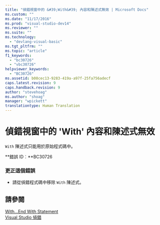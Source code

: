 ```yaml
---
title: "偵錯視窗中的 &#39;With&#39; 內容和陳述式無效 | Microsoft Docs"
ms.custom: ""
ms.date: "11/17/2016"
ms.prod: "visual-studio-dev14"
ms.reviewer: ""
ms.suite: ""
ms.technology: 
  - "devlang-visual-basic"
ms.tgt_pltfrm: ""
ms.topic: "article"
f1_keywords: 
  - "bc30726"
  - "vbc30726"
helpviewer_keywords: 
  - "BC30726"
ms.assetid: b08cec13-9283-419a-a97f-25fa756adecf
caps.latest.revision: 9
caps.handback.revision: 9
author: "stevehoag"
ms.author: "shoag"
manager: "wpickett"
translationtype: Human Translation
---
```

# 偵錯視窗中的 &#39;With&#39; 內容和陳述式無效
`With` 陳述式只能用於原始程式碼中。  
  
 **錯誤 ID︰**BC30726  
  
### 更正這個錯誤  
  
-   請從偵錯程式碼中移除 `With` 陳述式。  
  
## 請參閱  
 [With...End With Statement](../../visual-basic/language-reference/statements/with-end-with-statement.md)   
 [Visual Studio 偵錯](/visual-studio/debugger/debugging-in-visual-studio)